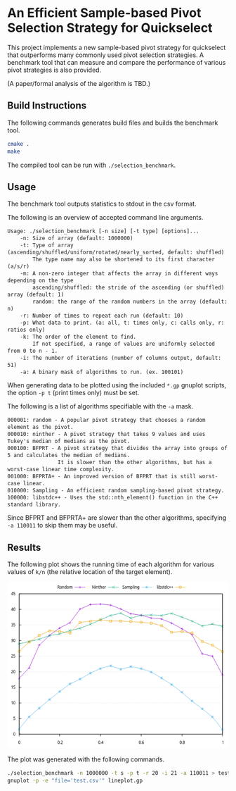 # An Efficient Sample-based Pivot Selection Strategy for Quickselect
This project implements a new sample-based pivot strategy for quickselect that outperforms many commonly used pivot
selection strategies. A benchmark tool that can measure and compare the performance of various pivot strategies is
also provided.

(A paper/formal analysis of the algorithm is TBD.)

## Build Instructions
The following commands generates build files and builds the benchmark tool.
```bash
cmake .
make
```

The compiled tool can be run with `./selection_benchmark`.

## Usage
The benchmark tool outputs statistics to stdout in the csv format.

The following is an overview of accepted command line arguments.
```
Usage: ./selection_benchmark [-n size] [-t type] [options]... 
    -n: Size of array (default: 1000000)
    -t: Type of array (ascending/shuffled/uniform/rotated/nearly_sorted, default: shuffled)
        The type name may also be shortened to its first character (a/s/r)
    -m: A non-zero integer that affects the array in different ways depending on the type
        ascending/shuffled: the stride of the ascending (or shuffled) array (default: 1)
        random: the range of the random numbers in the array (default: n)
    -r: Number of times to repeat each run (default: 10)
    -p: What data to print. (a: all, t: times only, c: calls only, r: ratios only)
    -k: The order of the element to find.
        If not specified, a range of values are uniformly selected from 0 to n - 1.
    -i: The number of iterations (number of columns output, default: 51)
    -a: A binary mask of algorithms to run. (ex. 100101)
```
When generating data to be plotted using the included `*.gp` gnuplot scripts, the option `-p t` (print times only) must
be set.

The following is a list of algorithms specifiable with the `-a` mask.
```
000001: random - A popular pivot strategy that chooses a random element as the pivot.
000010: ninther - A pivot strategy that takes 9 values and uses Tukey's median of medians as the pivot.
000100: BFPRT - A pivot strategy that divides the array into groups of 5 and calculates the median of medians.
                It is slower than the other algorithms, but has a worst-case linear time complexity.
001000: BFPRTA+ - An improved version of BFPRT that is still worst-case linear.
010000: Sampling - An efficient random sampling-based pivot strategy.
100000: libstdc++ - Uses the std::nth_element() function in the C++ standard library.
```
Since BFPRT and BFPRTA+ are slower than the other algorithms, specifying `-a 110011` to skip them may be useful.

## Results
The following plot shows the running time of each algorithm for various values of `k/n` (the relative location of the
target element).

![Example plot of results](example_results.png)

The plot was generated with the following commands.
```bash
./selection_benchmark -n 1000000 -t s -p t -r 20 -i 21 -a 110011 > test.csv
gnuplot -p -e "file='test.csv'" lineplot.gp
```
